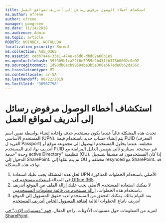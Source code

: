 ```yaml
---
title: استكشاف أخطاء الوصول مرفوض رسائل إلى أندريف لمواقع العمل
ms.author: efrene
author: efrene
manager: pamgreen
ms.date: 11/14/2018
ms.audience: Admin
ms.topic: article
ROBOTS: NOINDEX, NOFOLLOW
localization_priority: Normal
ms.collection: Adm_O365
ms.assetid: cebb7a4a-33e1-474e-a5d0-dbd02a80b1e9
ms.openlocfilehash: 39f9b9b1ca22f6e5959e2b431fb373b0002c0a92
ms.sourcegitcommit: 1d98db8acb9959aba3b5e308a567ade6b62da56c
ms.translationtype: MT
ms.contentlocale: ar-SA
ms.lasthandoff: 08/22/2019
ms.locfileid: "36507798"
---
```

# <a name="troubleshooting-access-denied-messages-to-onedrive-for-business-sites"></a>استكشاف أخطاء الوصول مرفوض رسائل إلى أندريف لمواقع العمل

تحدث هذه المشكلة غالباً عندما يكون مستخدم حذف وإعادة إنشاء بواسطة نفس اسم المستخدم الأساسي (UPN). يتم إنشاء حساب جديد باستخدام قيمة PUID (المعرف الفريد ل Passport) مختلفة. عندما يحاول المستخدم الوصول إلى مجموعة موقع أو أندريف بها، لدى المستخدم PUID غير صحيحة. سيناريو ثاني يتضمن الدليل المزامنة مع وحدة "خدمة active Directory" تنظيمية (OU). إذا كان المستخدمون قد مسبقاً بتسجيل الدخول إلى SharePoint، ثم يتم نقلها إلى OU مختلفة و resynced مع SharePoint، قد تواجه هذه المشكلة.

1. لحل هذه المشكلة يجب عليك استعادة UPN الأصلي باستخدام الخطوات المذكورة في المقالة،[استعادة مستخدم في Office 365](https://docs.microsoft.com/office365/admin/add-users/restore-user?view=o365-worldwide).
2. لا يمكنك استعادة المستخدم الأصلي يجب عليك إزالة الملف من الموقع أندريف باستخدام هذه الخطوات، [إزالة مستخدم من قائمة معلومات المستخدمين](). 
3. بعد القيام بذلك، يمكنك التحقق من المستخدم لديه حقوق المسؤول إلى الموقع أندريف باتباع الخطوات التالية [إضافة المسؤول الخاص أندريف المستخدم](https://docs.microsoft.com/sharepoint/manage-user-profiles?redirectSourcePath=%252fen-us%252farticle%252fmanage-user-profiles-in-the-sharepoint-admin-center-494bec9c-6654-41f0-920f-f7f937ea9723#add-and-remove-admins-for-a-users-onedrive)

لمزيد من المعلومات حول مستويات الأذونات، راجع المقال، [فهم "مستويات الإذن" في SharePoint](https://docs.microsoft.com/sharepoint/understanding-permission-levels).
